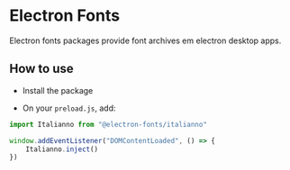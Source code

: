 # Electron Fonts

Electron fonts packages provide font archives em electron desktop apps.

## How to use

* Install the package

* On your `preload.js`, add:

```ts
import Italianno from "@electron-fonts/italianno"

window.addEventListener("DOMContentLoaded", () => {
    Italianno.inject()
})
```